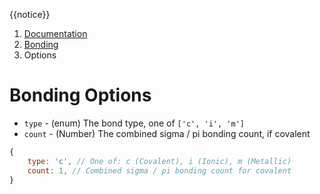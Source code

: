 {{notice}}

<nav aria-label="breadcrumb">
  <ol class="breadcrumb">
    <li class="breadcrumb-item"><a href="/doc/">Documentation</a></li>
    <li class="breadcrumb-item"><a href="/doc/bonding/">Bonding</a></li>
    <li class="breadcrumb-item active" aria-current="page">Options</li>
  </ol>
</nav>

# Bonding Options

- `type` - (enum) The bond type, one of `['c', 'i', 'm']`
- `count` - (Number) The combined sigma / pi bonding count, if covalent

```js
{
    type: 'c', // One of: c (Covalent), i (Ionic), m (Metallic)
    count: 1, // Combined sigma / pi bonding count for covalent
}
```